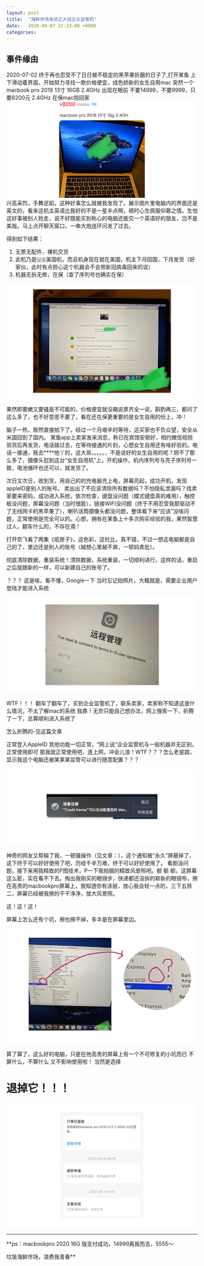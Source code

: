 ```yaml
---
layout: post
title:  "海鲜市场淘货之大战企业监管机"
date:   2020-08-07 22:33:00 +0800
categories: 
---
```

## 事件缘由
2020-07-02
终于再也忍受不了日日被不稳定的黑苹果折磨的日子了,打开某鱼
上下滑动着界面，开始努力寻找一款价格便宜，成色娇新的女生自用mac
突然一个macbook pro 2019 13寸 16GB 2.4GHz 出现在眼前
不要14999，不要9999，只要8200元 2.4GHz 在保mac抱回家
![](../library/2020-08/jgj5.png)
兴高采烈，手舞足蹈，这种好事怎么就被我发现了。展示图片里电脑内的界面还是英文的，看来这机主英语比我好的不是一星半点啊，顿时心生佩服仰慕之情。生怕这好事被别人抢走，说不好既能买到称心的电脑还能交一个英语好的朋友，岂不是美哉。马上点开聊天窗口，一串大炮连环问发了过去。

得到如下结果：
1. 无票无配件，裸机交货
2. 此机乃是🇺🇸美国机，而且机身现在就在美国，机主下月回国，下月发货（好家伙，此时有点担心这个机器会不会带新冠病毒回来的说）
3. 机器无拆无修，在保（查了序列号也确实在保）

![jgj0](../library/2020-08/jgj0.png)

果然即要嫩又要骚是不可能的，价格便宜就没箱说票齐全一说，斟酌再三，都问了这么多了，也不好意思不要了，看在还在保更重要的是女生自用的份上，冲！

脑子一热，居然直接拍下了。经过一个月艰辛的等待，这买家也不负众望，安全从米国回到了国内。
某鱼app上卖家发来消息，称已在宾馆安顿好，相约微信视频验货后再发货，电话拨过去，在等待接通的片刻，心想女生自用还有啥好验的。电话一接通，我去****他丫的，这大哥。。。。。，不是说好的女生自用的呢？顾不了那么多了，摄像头怼到这台“女生自用机”上，开机操作，机内序列号与壳子序列号一致，电池循环也还可以，就发货了。

次日又次日，收到货，用自己的的充电器充上电，屏幕亮起，成功开机，发现appleID是别人的账号。
卖出出了不应该清除所有数据吗？不怕隐私泄漏吗？找卖家要来密码，成功进入系统，依次检查，键盘没问题（蝶式键盘真的难用），触控板没问题，屏幕没问题（当时很脏），链接WIFI没问题（终于不用忍受我那驱动不了无线网卡的黑苹果了），喇叭话筒摄像头都没问题，整体看下来“应该”没啥问题，正常使用是完全可以的。心想，拥有在某鱼上十多次购买经验的我，果然智慧过人，翻车什么的，不存在滴！

打开奈飞看了两集《纸房子》，这色彩，这杜比，真不错，不过一想这电脑都是自己的了，里边还是别人的账号（越想心里越不爽，一顿妈卖批）。

彻底清除数据，重装系统！清除数据，系统重装，一切顺利进行，这样的话，重启之后就跟新的一样，可以新建自己的账号了。

？？？
这是啥，看不懂，Google一下
当时忘记拍照片，大概就是，需要企业用户登陆才能进入系统

![](../library/2020-08/jgj3.png)

WTF！！！
翻车了翻车了，买到企业监管机了，联系卖家，卖家称不知道这是什么情况，不太了解mac的系统
我靠！无奈只能自己想办法，网上搜索一下，折腾了一下，总算顺利进入系统了

怎么折腾的-见这篇文章

正常登入AppleID 其他功能一切正常，“网上说”企业监管机与一般机器并无区别，正常使用即可
那我就正常使用吧，连上网，冲会儿浪！WTF？？？怎么老是跳，显示我这个电脑还被某某某监管可以进行随意配置？？？

![jgj1](../library/2020-08/jgj1.png)

神奇的网友又帮输了我，一顿骚操作（见文章：），这个通知被“永久”屏蔽掉了，这下终于可以好好使用了吧，历经千辛万难，终于可以好好使用了。
看剧没问题，接下来用我精致的P图技术，P一下我拍摄的精致风景照吧。额 额 额，这屏幕这么脏，实在看不下去。掏出我刚买的眼镜步，快递都还没拆的崭新的眼镜布，擦在高贵的macbookpro屏幕上，我知道你有涂层，放心我会轻一点的，三下五除二，屏幕已经被我擦的干干净净，放大风景照。

这！这！这！

屏幕上怎么还有个坑，擦也擦不掉，多半是在屏幕里边。

![jgj6](../library/2020-08/jgj6.png)

算了算了，这么好的电脑，只是在他高贵的屏幕上有一个不可修复的小坑而已
不算什么，不算什么
又不影响使用啦！
当然是选择

# 退掉它！！！
![jgj4](../library/2020-08/jgj4.png)

---

**ps：macbookpro 2020 16G 版支付成功，14999离我而去，5555～

垃圾海鲜市场，浪费我青春**